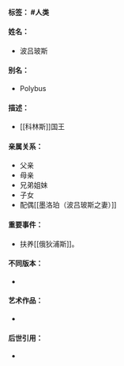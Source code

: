 #### 标签： #人类
#### 姓名：
- 波吕玻斯
#### 别名：
- Polybus
#### 描述：
- [[科林斯]]国王
#### 亲属关系：
- 父亲
- 母亲
- 兄弟姐妹
- 子女
- 配偶[[墨洛珀（波吕玻斯之妻）]]
#### 重要事件：
- 扶养[[俄狄浦斯]]。
#### 不同版本：
- 
#### 艺术作品：
- 
#### 后世引用：
- 